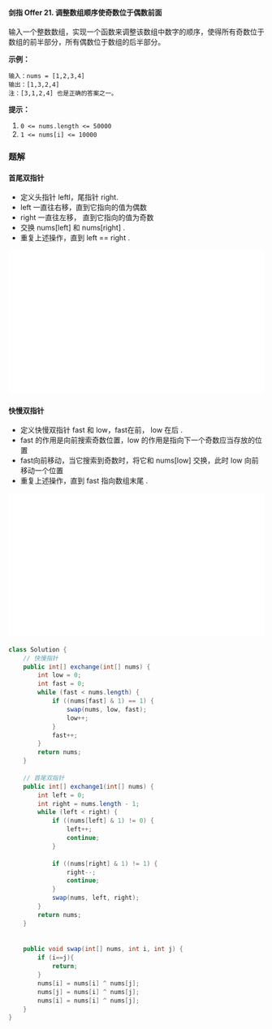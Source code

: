 #### 剑指 Offer 21. 调整数组顺序使奇数位于偶数前面

输入一个整数数组，实现一个函数来调整该数组中数字的顺序，使得所有奇数位于数组的前半部分，所有偶数位于数组的后半部分。

**示例：**

```shell
输入：nums = [1,2,3,4]
输出：[1,3,2,4] 
注：[3,1,2,4] 也是正确的答案之一。
```

**提示：**

1. `0 <= nums.length <= 50000`
2. `1 <= nums[i] <= 10000`

### 题解

#### 首尾双指针

* 定义头指针 leftl，尾指针 right.
* left 一直往右移，直到它指向的值为偶数
* right 一直往左移， 直到它指向的值为奇数
* 交换 nums[left] 和 nums[right] .
* 重复上述操作，直到 left == right .

![img](./images/调整数组顺序使奇数位于偶数前面/1.gif)

#### 快慢双指针

- 定义快慢双指针 fast 和 low，fast在前， low 在后 .
- fast 的作用是向前搜索奇数位置，low 的作用是指向下一个奇数应当存放的位置
- fast向前移动，当它搜索到奇数时，将它和 nums[low] 交换，此时 low 向前移动一个位置 
- 重复上述操作，直到 fast 指向数组末尾 .

![img](./images/调整数组顺序使奇数位于偶数前面/2.gif)

```java
class Solution {
    // 快慢指针
    public int[] exchange(int[] nums) {
        int low = 0;
        int fast = 0;
        while (fast < nums.length) {
            if ((nums[fast] & 1) == 1) {
                swap(nums, low, fast);
                low++;
            }
            fast++;
        }
        return nums;
    }

    // 首尾双指针
    public int[] exchange1(int[] nums) {
        int left = 0;
        int right = nums.length - 1;
        while (left < right) {
            if ((nums[left] & 1) != 0) {
                left++;
                continue;
            }

            if ((nums[right] & 1) != 1) {
                right--;
                continue;
            }
            swap(nums, left, right);
        }
        return nums;
    }


    public void swap(int[] nums, int i, int j) {
        if (i==j){
            return;
        }
        nums[i] = nums[i] ^ nums[j];
        nums[j] = nums[i] ^ nums[j];
        nums[i] = nums[i] ^ nums[j];
    }
}
```

